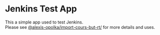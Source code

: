 # Jenkins Test App

This a simple app used to test Jenkins.\
Please see [@alexis-opolka/import-cours-but-rt/](https://github.com/alexis-opolka/import-cours-but-rt/) for more details and uses.
